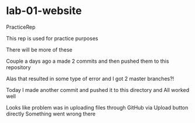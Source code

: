 # lab-01-website
PracticeRep

This rep is used for practice purposes

There will be more of these

Couple a days ago a made 2 commits and then 
pushed them to this repository

Alas that resulted in some type of error and
I got 2 master branches?!

Today I made another commit and
pushed it to this directory and
All worked well

Looks like problem was in uploading files through
GitHub via Upload button directly
Something went wrong there
